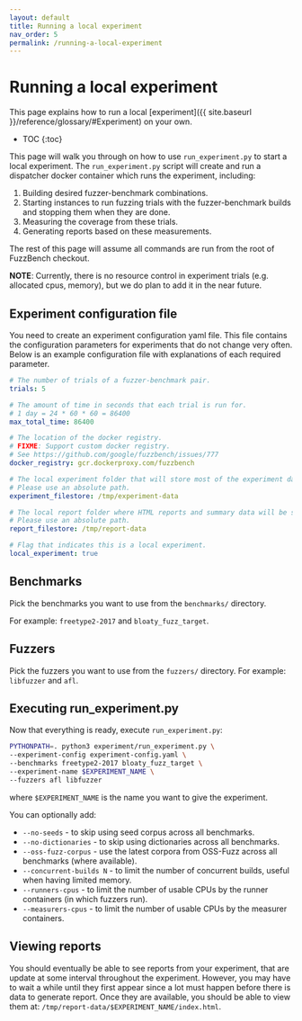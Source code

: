 ```yaml
---
layout: default
title: Running a local experiment
nav_order: 5
permalink: /running-a-local-experiment
---
```


# Running a local experiment

This page explains how to run a local [experiment]({{ site.baseurl }}/reference/glossary/#Experiment) on
your own.

- TOC
{:toc}

This page will walk you through on how to use `run_experiment.py` to start
a local experiment. The `run_experiment.py` script will
create and run a dispatcher docker container which runs the experiment,
including:
1. Building desired fuzzer-benchmark combinations.
1. Starting instances to run fuzzing trials with the fuzzer-benchmark
   builds and stopping them when they are done.
1. Measuring the coverage from these trials.
1. Generating reports based on these measurements.

The rest of this page will assume all commands are run from the root of
FuzzBench checkout.

**NOTE**: Currently, there is no resource control in experiment trials (e.g. allocated cpus, memory),
but we do plan to add it in the near future.

## Experiment configuration file

You need to create an experiment configuration yaml file.
This file contains the configuration parameters for experiments that do not
change very often.
Below is an example configuration file with explanations of each required
parameter.

```yaml
# The number of trials of a fuzzer-benchmark pair.
trials: 5

# The amount of time in seconds that each trial is run for.
# 1 day = 24 * 60 * 60 = 86400
max_total_time: 86400

# The location of the docker registry.
# FIXME: Support custom docker registry.
# See https://github.com/google/fuzzbench/issues/777
docker_registry: gcr.dockerproxy.com/fuzzbench

# The local experiment folder that will store most of the experiment data.
# Please use an absolute path.
experiment_filestore: /tmp/experiment-data

# The local report folder where HTML reports and summary data will be stored.
# Please use an absolute path.
report_filestore: /tmp/report-data

# Flag that indicates this is a local experiment.
local_experiment: true
```

## Benchmarks

Pick the benchmarks you want to use from the `benchmarks/` directory.

For example: `freetype2-2017` and `bloaty_fuzz_target`.

## Fuzzers

Pick the fuzzers you want to use from the `fuzzers/` directory.
For example: `libfuzzer` and `afl`.

## Executing run_experiment.py

Now that everything is ready, execute `run_experiment.py`:

```bash
PYTHONPATH=. python3 experiment/run_experiment.py \
--experiment-config experiment-config.yaml \
--benchmarks freetype2-2017 bloaty_fuzz_target \
--experiment-name $EXPERIMENT_NAME \
--fuzzers afl libfuzzer
```

where `$EXPERIMENT_NAME` is the name you want to give the experiment.

You can optionally add:
* `--no-seeds` - to skip using seed corpus across all benchmarks.
* `--no-dictionaries` - to skip using dictionaries across all benchmarks.
* `--oss-fuzz-corpus` - use the latest corpora from OSS-Fuzz across all
  benchmarks (where available).
* `--concurrent-builds N` - to limit the number of concurrent builds, useful
  when having limited memory.
* `--runners-cpus` - to limit the number of usable CPUs by the runner containers
  (in which fuzzers run).
* `--measurers-cpus` - to limit the number of usable CPUs by the measurer
  containers.

## Viewing reports

You should eventually be able to see reports from your experiment, that are
update at some interval throughout the experiment. However, you may have to wait
a while until they first appear since a lot must happen before there is data to
generate report. Once they are available, you should be able to view them at:
`/tmp/report-data/$EXPERIMENT_NAME/index.html`.
